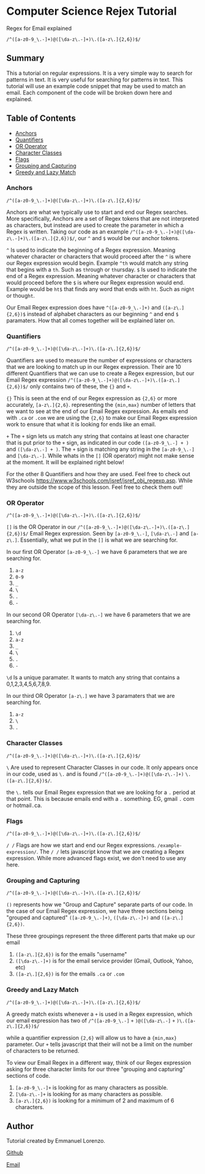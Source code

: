 # Computer Science Rejex Tutorial

Regex for Email explained 

`/^([a-z0-9_\.-]+)@([\da-z\.-]+)\.([a-z\.]{2,6})$/`

## Summary

This a tutorial on regular expressions. It is a very simple way to search for patterns in text. It is very useful for searching for patterns in text. This tutorial will use an example code snippet that may be used to match an email. Each component of the code will be broken down here and explained.

## Table of Contents

- [Anchors](#anchors)
- [Quantifiers](#quantifiers)
- [OR Operator](#or-operator)
- [Character Classes](#character-classes)
- [Flags](#flags)
- [Grouping and Capturing](#grouping-and-capturing)
- [Greedy and Lazy Match](#greedy-and-lazy-match)
### Anchors

`/^([a-z0-9_\.-]+)@([\da-z\.-]+)\.([a-z\.]{2,6})$/`

Anchors are what we typically use to start and end our Regex searches. More specifically, Anchors are a set of Regex tokens that are not interpreted as characters, but instead are used to create the parameter in which a Regex is written. Taking our code as an example `/^([a-z0-9_\.-]+)@([\da-z\.-]+)\.([a-z\.]{2,6})$/`, our `^` and `$` would be our anchor tokens. 

`^` Is used to indicate the beginning of a Regex expression. Meaning whatever character or characters that would proceed after the `^` is where our Regex expression would begin. Example `^th` would match any string that begins with a  `th`. Such as `th`rough or `th`ursday.
`$` Is used to indicate the end of a Regex expression.  Meaning whatever character or characters that would proceed before the `$` is where our Regex expression would end. Example would be `ht$` that finds any word that ends with `ht`. Such as nig`ht` or thoug`ht`. 

Our Email Regex expression does have `^([a-z0-9_\.-]+)` and `([a-z\.]{2,6})$` instead of alphabet characters as our beginning `^` and end `$` paramaters. How that all comes together will be explained later on.  

### Quantifiers

`/^([a-z0-9_\.-]+)@([\da-z\.-]+)\.([a-z\.]{2,6})$/`

Quantifiers are used to measure the number of expressions or characters that we are looking to match up in our Regex expression. Their are 10 different Quantifiers that we can use to create a Regex expression, but our Email Regex expression `/^([a-z0-9_\.-]+)@([\da-z\.-]+)\.([a-z\.]{2,6})$/` only contains two of these, the `{}` and `+`.

`{}` This is seen at the end of our Regex expression as `{2,6}` or more accurately, `[a-z\.]{2,6}`.  representing the `{min,max}` number of letters that we want to see at the end of our Email Regex expression. 
As emails end with `.ca` or `.com` we are using the `{2,6}` to make our Email Regex expression work to ensure that what it is looking for ends like an email. 

`+` The `+` sign lets us match any string that contains at least one character that is put prior to the `+` sign, as indicated in our code `([a-z0-9_\.-] + )` and `([\da-z\.-] + )`. The `+` sign is matching any string in the `[a-z0-9_\.-]` and `[\da-z\.-]`. While whats in the `[]` (OR operator) might not make sense at the moment. It will be explained right below!

For the other 8 Quantifiers and how they are used. Feel free to check out W3schools https://www.w3schools.com/jsref/jsref_obj_regexp.asp. While they are outside the scope of this lesson. Feel free to check them out!

### OR Operator

`/^([a-z0-9_\.-]+)@([\da-z\.-]+)\.([a-z\.]{2,6})$/`

`[]` is the OR Operator in our `/^([a-z0-9_\.-]+)@([\da-z\.-]+)\.([a-z\.]{2,6})$/` Email Regex expression. Seen by `[a-z0-9_\.-]`, `[\da-z\.-]` and `[a-z\.]`. Essentially, what we put in the `[]` is what we are searching for.  

In our first OR Operator `[a-z0-9_\.-]` we have 6 parameters that we are searching for. 

1. `a-z`
2. `0-9`
3. `_`
4. `\`
5. `.`
6. `-`

In our second OR Operator `[\da-z\.-]` we have 6 parameters that we are searching for. 

1. `\d`
2. `a-z`
3. `_`
4. `\`
5. `.`
6. `-`

`\d` Is a unique paramater. It wants to match any string that contains a 0,1,2,3,4,5,6,7,8,9. 


In our third OR Operator `[a-z\.]` we have 3 paramaters that we are searching for. 

1. `a-z`
4. `\`
5. `.`


### Character Classes

`/^([a-z0-9_\.-]+)@([\da-z\.-]+)\.([a-z\.]{2,6})$/`

`\` Are used to represent Character Classes in our code. It only appears once in our code, used as `\.` and is found `/^([a-z0-9_\.-]+)@([\da-z\.-]+)` `\.` `([a-z\.]{2,6})$/`.

the `\.` tells our Email Regex expression that we are looking for a `.` period at that point. This is because emails end with a `.` something. EG, gmail `.` com or hotmail`.`ca.

### Flags

`/^([a-z0-9_\.-]+)@([\da-z\.-]+)\.([a-z\.]{2,6})$/`

`/ /` Flags are how we start and end our Regex expressions. `/example-expression/`. The `/ /` lets javascript know that we are creating a Regex expression. While more advanced flags exist, we don't need to use any here. 

### Grouping and Capturing

`/^([a-z0-9_\.-]+)@([\da-z\.-]+)\.([a-z\.]{2,6})$/`

`()` represents how we "Group and Capture" separate parts of our code. In the case of our Email Regex expression, we have three sections being "grouped and captured"
 `([a-z0-9_\.-]+)`, `([\da-z\.-]+)` and `([a-z\.]{2,6})`. 

 These three groupings represent the three different parts that make up our email

1. `([a-z\.]{2,6})` is for the emails "username"
2. `([\da-z\.-]+)` is for the email service provider (Gmail, Outlook, Yahoo, etc)
3. `([a-z\.]{2,6})` is for the emails `.ca` or `.com`


### Greedy and Lazy Match

`/^([a-z0-9_\.-]+)@([\da-z\.-]+)\.([a-z\.]{2,6})$/`

A greedy match exists whenever a `+` is used in a Regex expression, which our email expression has two of `/^([a-z0-9_\.-]` `+` `)@([\da-z\.-]` `+` `)\.([a-z\.]{2,6})$/`

while a quantifier expression `{2,6}` will allow us to have a `{min,max}` parameter. Our `+` tells javascript that their will not be a limit on the number of characters to be returned.

To view our Email Regex in a different way, think of our Regex expression asking for three character limits for our three "grouping and capturing" sections of code.

1. `[a-z0-9_\.-]+` is looking for as many characters as possible.
2. `[\da-z\.-]+` is looking for as many characters as possible.
3. `[a-z\.]{2,6})` is looking for a minimum of 2 and maximum of 6 characters.

## Author

Tutorial created by Emmanuel Lorenzo. 

[Github](https://github.com/Emmanuel6093)

[Email](mailto:elorenzo6093@gmail.com)
